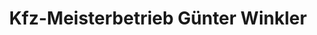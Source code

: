 ---
title: "Kfz-Meisterbetrieb Günter Winkler"
url: /berlin/kfz-meisterbetrieb-guenter-winkler/
shop: Autowerkstatt
---